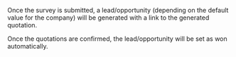 Once the survey is submitted, a lead/opportunity (depending on the
default value for the company) will be generated with a link to the
generated quotation.

Once the quotations are confirmed, the lead/opportunity will be set as
won automatically.
